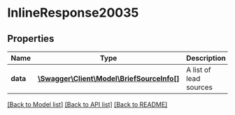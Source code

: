 # InlineResponse20035

## Properties
Name | Type | Description | Notes
------------ | ------------- | ------------- | -------------
**data** | [**\Swagger\Client\Model\BriefSourceInfo[]**](BriefSourceInfo.md) | A list of lead sources | [optional] 

[[Back to Model list]](../../README.md#documentation-for-models) [[Back to API list]](../../README.md#documentation-for-api-endpoints) [[Back to README]](../../README.md)

